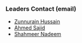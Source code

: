 ### Leaders Contact (email)

* [Zunnurain Hussain](mailto:zunnurain.hussain@owasp.org)
* [Ahmed Sajid](mailto:ahmed.sajid@owasp.org)
* [Shahmeer Nadeem](mailto:shahmeer.nadeem@owasp.org)
  

